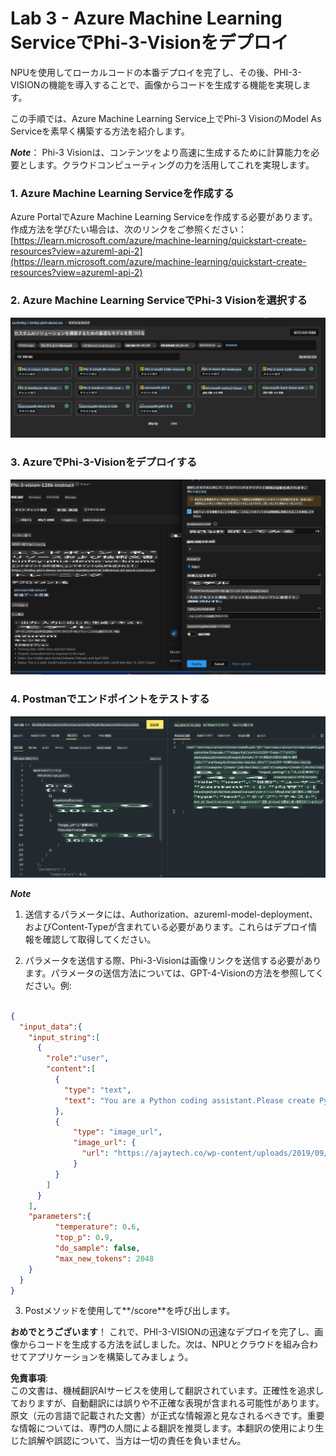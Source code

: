 # **Lab 3 - Azure Machine Learning ServiceでPhi-3-Visionをデプロイ**

NPUを使用してローカルコードの本番デプロイを完了し、その後、PHI-3-VISIONの機能を導入することで、画像からコードを生成する機能を実現します。

この手順では、Azure Machine Learning Service上でPhi-3 VisionのModel As Serviceを素早く構築する方法を紹介します。

***Note***： Phi-3 Visionは、コンテンツをより高速に生成するために計算能力を必要とします。クラウドコンピューティングの力を活用してこれを実現します。

### **1. Azure Machine Learning Serviceを作成する**

Azure PortalでAzure Machine Learning Serviceを作成する必要があります。作成方法を学びたい場合は、次のリンクをご参照ください：[https://learn.microsoft.com/azure/machine-learning/quickstart-create-resources?view=azureml-api-2](https://learn.microsoft.com/azure/machine-learning/quickstart-create-resources?view=azureml-api-2)

### **2. Azure Machine Learning ServiceでPhi-3 Visionを選択する**

![Catalog](../../../../../../../../../translated_images/vison_catalog.e04e9e5f2b6ff115fff30e793e54e617da07251c7b192e1a68e6b050917f45aa.ja.png)

### **3. AzureでPhi-3-Visionをデプロイする**

![Deploy](../../../../../../../../../translated_images/vision_deploy.c0582d08b5d49675c643f3bedc04ae106957304f3cd4702406fa08bea80ba213.ja.png)

### **4. Postmanでエンドポイントをテストする**

![Test](../../../../../../../../../translated_images/vision_test.fb4ff33607077153c7b5dcf37648dc5a9cb550824aeba89963e6b270314fc554.ja.png)

***Note***

1. 送信するパラメータには、Authorization、azureml-model-deployment、およびContent-Typeが含まれている必要があります。これらはデプロイ情報を確認して取得してください。

2. パラメータを送信する際、Phi-3-Visionは画像リンクを送信する必要があります。パラメータの送信方法については、GPT-4-Visionの方法を参照してください。例:

```json

{
  "input_data":{
    "input_string":[
      {
        "role":"user",
        "content":[ 
          {
            "type": "text",
            "text": "You are a Python coding assistant.Please create Python code for image "
          },
          {
              "type": "image_url",
              "image_url": {
                "url": "https://ajaytech.co/wp-content/uploads/2019/09/index.png"
              }
          }
        ]
      }
    ],
    "parameters":{
          "temperature": 0.6,
          "top_p": 0.9,
          "do_sample": false,
          "max_new_tokens": 2048
    }
  }
}

```

3. Postメソッドを使用して**/score**を呼び出します。

**おめでとうございます**！ これで、PHI-3-VISIONの迅速なデプロイを完了し、画像からコードを生成する方法を試しました。次は、NPUとクラウドを組み合わせてアプリケーションを構築してみましょう。

**免責事項**:  
この文書は、機械翻訳AIサービスを使用して翻訳されています。正確性を追求しておりますが、自動翻訳には誤りや不正確な表現が含まれる可能性があります。原文（元の言語で記載された文書）が正式な情報源と見なされるべきです。重要な情報については、専門の人間による翻訳を推奨します。本翻訳の使用により生じた誤解や誤認について、当方は一切の責任を負いません。